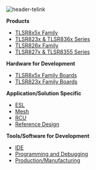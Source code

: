 
![header-telink](https://telinkgithub.github.io/Assets/General/big-header.jpg)

**Products**
- [TLSR8x5x Family](https://telinkgithub.github.io/TLSR8x5x-Family/) 
- [TLSR823x & TLSR836x Series](https://telinkgithub.github.io/TLSR823x-TLSR836x-Series/) 
- [TLSR826x Family](https://telinkgithub.github.io/TLSR826x-Family/) 
- [TLSR827x & TLSR8355 Series](https://telinkgithub.github.io/TLSR827x-TLSR8355-Series/) 

**Hardware for Development**
- [TLSR8x5x Family Boards](https://telinkgithub.github.io/TLSR8x5x-Family-Boards/)
- [TLSR823x Family Boards](https://telinkgithub.github.io/TLSR823x-Family-Boards/)

**Application/Solution Specific**
- [ESL](https://telinkgithub.github.io/ESL/) 
- [Mesh](https://telinkgithub.github.io/Mesh/)
- [RCU](https://telinkgithub.github.io/RCU/) 
- [Reference Design](https://telinkgithub.github.io/Reference-design/)

**Tools/Software for Development**
- [IDE](https://telinkgithub.github.io/IDE/) 
- [Programming and Debugging](https://telinkgithub.github.io/Programming-and-Debugging/) 
- [Production/Manufacturing](https://telinkgithub.github.io/Production-Manufacturing/) 


